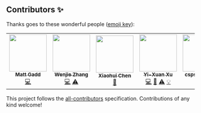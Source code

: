 
## Contributors ✨

Thanks goes to these wonderful people ([emoji key](https://allcontributors.org/docs/en/emoji-key)):

<!-- ALL-CONTRIBUTORS-LIST:START - Do not remove or modify this section -->
<!-- prettier-ignore-start -->
<!-- markdownlint-disable -->
<table>
  <tr>
    <td align="center"><a href="https://github.com/mttgdd"><img src="https://avatars.githubusercontent.com/u/3154919?v=4?s=100" width="100px;" alt=""/><br /><sub><b>Matt Gadd</b></sub></a><br /><a href="https://github.com/xuyxu/Ensemble-Pytorch/commits?author=mttgdd" title="Code">💻</a></td>
    <td align="center"><a href="https://github.com/zzzzwj"><img src="https://avatars.githubusercontent.com/u/23235538?v=4?s=100" width="100px;" alt=""/><br /><sub><b>Wenjie Zhang</b></sub></a><br /><a href="https://github.com/xuyxu/Ensemble-Pytorch/commits?author=zzzzwj" title="Code">💻</a> <a href="https://github.com/xuyxu/Ensemble-Pytorch/commits?author=zzzzwj" title="Tests">⚠️</a></td>
    <td align="center"><a href="https://github.com/Xiaohui9607"><img src="https://avatars.githubusercontent.com/u/37996225?v=4?s=100" width="100px;" alt=""/><br /><sub><b>Xiaohui Chen</b></sub></a><br /><a href="https://github.com/xuyxu/Ensemble-Pytorch/issues?q=author%3AXiaohui9607" title="Bug reports">🐛</a></td>
    <td align="center"><a href="https://github.com/xuyxu"><img src="https://avatars.githubusercontent.com/u/22359569?v=4?s=100" width="100px;" alt=""/><br /><sub><b>Yi-Xuan Xu</b></sub></a><br /><a href="https://github.com/xuyxu/Ensemble-Pytorch/commits?author=xuyxu" title="Code">💻</a> <a href="https://github.com/xuyxu/Ensemble-Pytorch/commits?author=xuyxu" title="Documentation">📖</a> <a href="https://github.com/xuyxu/Ensemble-Pytorch/commits?author=xuyxu" title="Tests">⚠️</a> <a href="#example-xuyxu" title="Examples">💡</a></td>
    <td align="center"><a href="https://github.com/cspsampedro"><img src="https://avatars.githubusercontent.com/u/7384605?v=4?s=100" width="100px;" alt=""/><br /><sub><b>cspsampedro</b></sub></a><br /><a href="#ideas-cspsampedro" title="Ideas, Planning, & Feedback">🤔</a> <a href="https://github.com/xuyxu/Ensemble-Pytorch/commits?author=cspsampedro" title="Code">💻</a></td>
    <td align="center"><a href="https://github.com/nolaurence"><img src="https://avatars.githubusercontent.com/u/53215736?v=4?s=100" width="100px;" alt=""/><br /><sub><b>nolaurence</b></sub></a><br /><a href="https://github.com/xuyxu/Ensemble-Pytorch/commits?author=nolaurence" title="Code">💻</a></td>
  </tr>
</table>

<!-- markdownlint-restore -->
<!-- prettier-ignore-end -->

<!-- ALL-CONTRIBUTORS-LIST:END -->

This project follows the [all-contributors](https://github.com/all-contributors/all-contributors) specification. Contributions of any kind welcome!